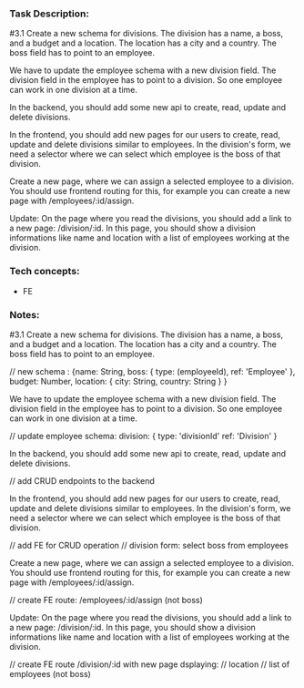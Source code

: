 ### Task Description:

#3.1
Create a new schema for divisions. The division has a name, a boss, and a budget and a location. The location has a city and a country. The boss field has to point to an employee.

We have to update the employee schema with a new division field. The division field in the employee has to point to a division. So one employee can work in one division at a time.

In the backend, you should add some new api to create, read, update and delete divisions.

In the frontend, you should add new pages for our users to create, read, update and delete divisions similar to employees. In the division's form, we need a selector where we can select which employee is the boss of that division.

Create a new page, where we can assign a selected employee to a division. You should use frontend routing for this, for example you can create a new page with /employees/:id/assign.

Update:
On the page where you read the divisions, you should add a link to a new page: /division/:id. In this page, you should show a division informations like name and location with a list of employees working at the division.


### Tech concepts:

- FE 

### Notes:

#3.1
Create a new schema for divisions. The division has a name, a boss, and a budget and a location. The location has a city and a country. The boss field has to point to an employee.

// new schema : 
{name: String, 
boss: {
    type: (employeeId),
    ref: 'Employee'
}, 
budget: Number, 
location: {
    city: String,
    country: String
    }
}

We have to update the employee schema with a new division field. The division field in the employee has to point to a division. So one employee can work in one division at a time.

// update employee schema:
division: {
    type: 'divisionId'
    ref: 'Division'
}

In the backend, you should add some new api to create, read, update and delete divisions.

// add CRUD endpoints to the backend

In the frontend, you should add new pages for our users to create, read, update and delete divisions similar to employees. In the division's form, we need a selector where we can select which employee is the boss of that division.

// add FE for CRUD operation
// division form: select boss from employees

Create a new page, where we can assign a selected employee to a division. You should use frontend routing for this, for example you can create a new page with /employees/:id/assign.

// create FE route: /employees/:id/assign
(not boss)

Update:
On the page where you read the divisions, you should add a link to a new page: /division/:id. In this page, you should show a division informations like name and location with a list of employees working at the division.

// create FE route /division/:id with new page dsplaying:
// location
// list of employees
(not boss)